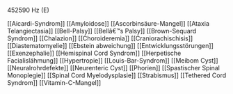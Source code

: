 452590 Hz (E)

[[Aicardi-Syndrom]]
[[Amyloidose]]
[[Ascorbinsäure-Mangel]]
[[Ataxia Telangiectasia]]
[[Bell-Palsy]]
[[Bellâ€™s Palsy]]
[[Brown-Sequard Syndrom]]
[[Chalazion]]
[[Choroideremia]]
[[Craniorachischisis]]
[[Diastematomyelie]]
[[Ebstein abweichung]]
[[Entwicklungsstörungen]]
[[Exenzephalie]]
[[Hemispinal Cord Syndrom]]
[[Herpetische Facialislähmung]]
[[Hypertropie]]
[[Louis-Bar-Syndrom]]
[[Meibom Cyst]]
[[Neuralrohrdefekte]]
[[Neurenteric Cyst]]
[[Phorien]]
[[Spastischer Spinal Monoplegie]]
[[Spinal Cord Myelodysplasie]]
[[Strabismus]]
[[Tethered Cord Syndrom]]
[[Vitamin-C-Mangel]]